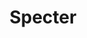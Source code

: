 ---
layout: song
redirect_from: /Home/Song/26
id: 26
title: Specter
artist: Kraedt
genre: Progressive House
image: Specter.jpg
buy-able: true
downloadable: false
yt-id: fRzkhFA0wf8
itunes: https://itunes.apple.com/us/album/specter-single/id1059553845
beatport: https://www.beatport.com/release/specter/1654120
amazon: https://www.amazon.com/Specter-Original/dp/B0180TUD68/ref=sr_1_19?s=dmusic&ie=UTF8&qid=1491041296&sr=1-19&keywords=Kraedt
spotify: https://open.spotify.com/album/0cf03N9ta2XdVpHM4bxiwG
license: 4
---